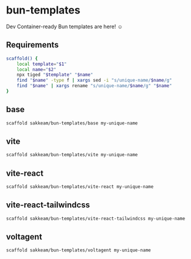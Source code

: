 # bun-templates

Dev Container-ready Bun templates are here! ☺️

## Requirements

```bash
scaffold() {
    local template="$1"
    local name="$2"
    npx tiged "$template" "$name"
    find "$name" -type f | xargs sed -i "s/unique-name/$name/g"
    find "$name" | xargs rename "s/unique-name/$name/g" "$name"
}
```

## base

```bash
scaffold sakkeam/bun-templates/base my-unique-name
```

## vite

```bash
scaffold sakkeam/bun-templates/vite my-unique-name
```

## vite-react

```bash
scaffold sakkeam/bun-templates/vite-react my-unique-name
```

## vite-react-tailwindcss

```bash
scaffold sakkeam/bun-templates/vite-react-tailwindcss my-unique-name
```

## voltagent

```bash
scaffold sakkeam/bun-templates/voltagent my-unique-name
```

